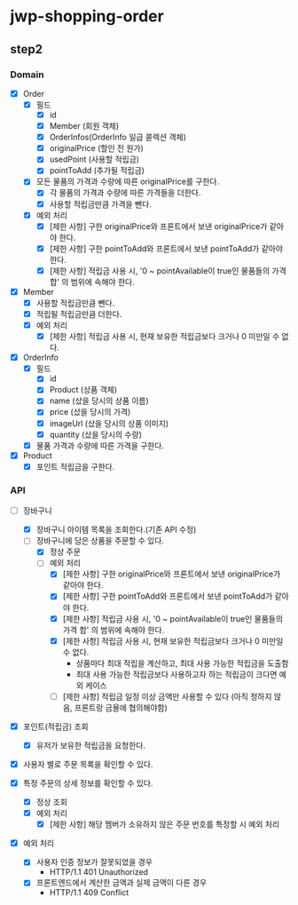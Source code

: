 # jwp-shopping-order

## step2

### Domain
- [x] Order
  - [x] 필드  
    - [x] id
    - [x] Member (회원 객체)
    - [x] OrderInfos(OrderInfo 일급 콜렉션 객체)
    - [x] originalPrice (할인 전 원가)
    - [x] usedPoint (사용할 적립금)
    - [x] pointToAdd (추가될 적립금)
  - [x] 모든 물품의 가격과 수량에 따른 originalPrice를 구한다.
    - [x] 각 물품의 가격과 수량에 따른 가격들을 더한다.
    - [x] 사용할 적립금만큼 가격을 뺀다.
  - [x] 예외 처리
    - [x] [제한 사항] 구한 originalPrice와 프론트에서 보낸 originalPrice가 같아야 한다.
    - [x] [제한 사항] 구한 pointToAdd와 프론트에서 보낸 pointToAdd가 같아야 한다.
    - [x] [제한 사항] 적립금 사용 시, '0 ~ pointAvailable이 true인 물품들의 가격 합' 의 범위에 속해야 한다.

- [x] Member
  - [x] 사용할 적립금만큼 뺀다.
  - [x] 적립될 적립금만큼 더한다.
  - [x] 예외 처리
    - [x] [제한 사항] 적립금 사용 시, 현재 보유한 적립금보다 크거나 0 미만일 수 없다.

- [x] OrderInfo
  - [x] 필드 
    - [x] id
    - [x] Product (상품 객체)
    - [x] name (샀을 당시의 상품 이름)
    - [x] price (샀을 당시의 가격)
    - [x] imageUrl (샀을 당시의 상품 이미지)
    - [x] quantity (샀을 당시의 수량)
  - [x] 물품 가격과 수량에 따른 가격을 구한다.

- [x] Product
  - [x] 포인트 적립금을 구한다.

### API
- [ ] 장바구니
  - [x] 장바구니 아이템 목록을 조회한다.(기존 API 수정)
  - [ ] 장바구니에 담은 상품을 주문할 수 있다.
    - [x] 정상 주문
    - [ ] 예외 처리
      - [x] [제한 사항] 구한 originalPrice와 프론트에서 보낸 originalPrice가 같아야 한다.
      - [x] [제한 사항] 구한 pointToAdd와 프론트에서 보낸 pointToAdd가 같아야 한다.
      - [x] [제한 사항] 적립금 사용 시, '0 ~ pointAvailable이 true인 물품들의 가격 합' 의 범위에 속해야 한다.
      - [x] [제한 사항] 적립금 사용 시, 현재 보유한 적립금보다 크거나 0 미만일 수 없다.
        - 상품마다 최대 적립을 계산하고, 최대 사용 가능한 적립금을 도출함
        - 최대 사용 가능한 적립금보다 사용하고자 하는 적립금이 크다면 예외 케이스
      - [ ] [제한 사항] 적립금 일정 이상 금액만 사용할 수 있다 (아직 정하지 않음, 프론트랑 금욜에 협의해야함)

- [x] 포인트(적립금) 조회
  - [x] 유저가 보유한 적립금을 요청한다.

- [x] 사용자 별로 주문 목록을 확인할 수 있다.

- [x] 특정 주문의 상세 정보를 확인할 수 있다.
  - [x] 정상 조회
  - [x] 예외 처리
    - [x] [제한 사항] 해당 멤버가 소유하지 않은 주문 번호를 특정할 시 예외 처리

- [x] 예외 처리
  - [x] 사용자 인증 정보가 잘못되었을 경우
    - HTTP/1.1 401 Unauthorized
  - [x] 프론트엔드에서 계산한 금액과 실제 금액이 다른 경우
    - HTTP/1.1 409 Conflict
